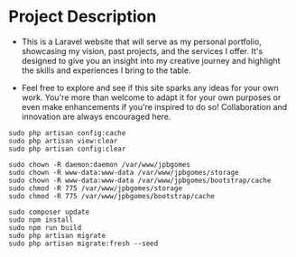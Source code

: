 # Project Description

- This is a Laravel website that will serve as my personal portfolio, showcasing my vision, past projects, and the services I offer. It's designed to give you an insight into my creative journey and highlight the skills and experiences I bring to the table.

- Feel free to explore and see if this site sparks any ideas for your own work. You're more than welcome to adapt it for your own purposes or even make enhancements if you're inspired to do so! Collaboration and innovation are always encouraged here.

```
sudo php artisan config:cache
sudo php artisan view:clear
sudo php artisan config:clear
```

```
sudo chown -R daemon:daemon /var/www/jpbgomes
sudo chown -R www-data:www-data /var/www/jpbgomes/storage
sudo chown -R www-data:www-data /var/www/jpbgomes/bootstrap/cache
sudo chmod -R 775 /var/www/jpbgomes/storage
sudo chmod -R 775 /var/www/jpbgomes/bootstrap/cache
```

```
sudo composer update
sudo npm install
sudo npm run build
sudo php artisan migrate
sudo php artisan migrate:fresh --seed
```
